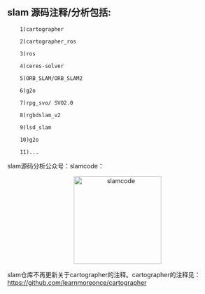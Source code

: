 ## slam 源码注释/分析包括:  

        1)cartographer  

        2)cartographer_ros  

        3)ros  

        4)ceres-solver    

        5)ORB_SLAM/ORB_SLAM2

        6)g2o

        7)rpg_svo/ SVO2.0

        8)rgbdslam_v2

        9)lsd_slam

        10)g2o

        11)...

slam源码分析公众号：slamcode：
<div  align="center">    
 <img src="https://raw.githubusercontent.com/learnmoreonce/SLAM/master/slamcode.jpg" width = "200" height = "200" alt="slamcode" align=center />
</div>






slam仓库不再更新关于cartographer的注释。cartographer的注释见：
https://github.com/learnmoreonce/cartographer
